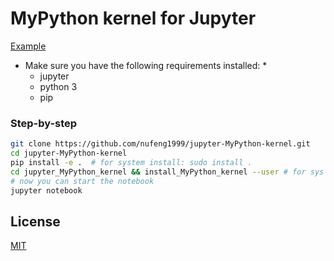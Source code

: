 # MyPython kernel for Jupyter
[Example](https://github.com/nufeng1999/jupyter-MyPython-kernel/blob/master/example/jupyter_dart_readme.ipynb "Example")
* Make sure you have the following requirements installed:
  * 
  * jupyter
  * python 3
  * pip

### Step-by-step

```bash
git clone https://github.com/nufeng1999/jupyter-MyPython-kernel.git
cd jupyter-MyPython-kernel
pip install -e .  # for system install: sudo install .
cd jupyter_MyPython_kernel && install_MyPython_kernel --user # for sys install: sudo install_dart_kernel
# now you can start the notebook
jupyter notebook
```

## License

[MIT](LICENSE.txt)
